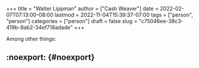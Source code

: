 +++
title = "Walter Lippman"
author = ["Cash Weaver"]
date = 2022-02-07T07:13:00-08:00
lastmod = 2022-11-04T15:39:37-07:00
tags = ["person", "person"]
categories = ["person"]
draft = false
slug = "c75046ee-38c3-419b-8ab2-34ef718adade"
+++

Among other things:


## :noexport: {#noexport}
